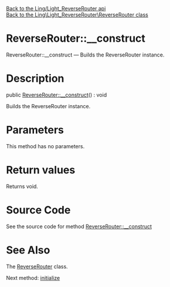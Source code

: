 [Back to the Ling/Light_ReverseRouter api](https://github.com/lingtalfi/Light_ReverseRouter/blob/master/doc/api/Ling/Light_ReverseRouter.md)<br>
[Back to the Ling\Light_ReverseRouter\ReverseRouter class](https://github.com/lingtalfi/Light_ReverseRouter/blob/master/doc/api/Ling/Light_ReverseRouter/ReverseRouter.md)


ReverseRouter::__construct
================



ReverseRouter::__construct — Builds the ReverseRouter instance.




Description
================


public [ReverseRouter::__construct](https://github.com/lingtalfi/Light_ReverseRouter/blob/master/doc/api/Ling/Light_ReverseRouter/ReverseRouter/__construct.md)() : void




Builds the ReverseRouter instance.




Parameters
================

This method has no parameters.


Return values
================

Returns void.








Source Code
===========
See the source code for method [ReverseRouter::__construct](https://github.com/lingtalfi/Light_ReverseRouter/blob/master/ReverseRouter.php#L31-L34)


See Also
================

The [ReverseRouter](https://github.com/lingtalfi/Light_ReverseRouter/blob/master/doc/api/Ling/Light_ReverseRouter/ReverseRouter.md) class.

Next method: [initialize](https://github.com/lingtalfi/Light_ReverseRouter/blob/master/doc/api/Ling/Light_ReverseRouter/ReverseRouter/initialize.md)<br>

